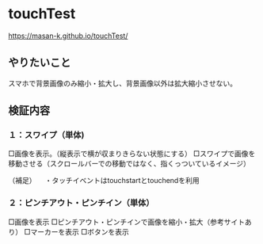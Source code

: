# touchTest
https://masan-k.github.io/touchTest/

## やりたいこと
スマホで背景画像のみ縮小・拡大し、背景画像以外は拡大縮小させない。

## 検証内容
### １：スワイプ（単体)
□画像を表示。（縦表示で横が収まりきらない状態にする）
□スワイプで画像を移動させる（スクロールバーでの移動ではなく、指くっついているイメージ）

（補足）
　・タッチイベントはtouchstartとtouchendを利用

### ２：ピンチアウト・ピンチイン（単体）
□画像を表示
□ピンチアウト・ピンチインで画像を縮小・拡大（参考サイトあり）
□マーカーを表示
□ボタンを表示
